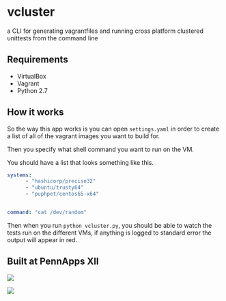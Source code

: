 # vcluster
a CLI for generating vagrantfiles and running cross platform clustered unittests from the command line

## Requirements
- VirtualBox
- Vagrant
- Python 2.7

## How it works
So the way this app works is you can open `settings.yaml` in order to create a list of all of the vagrant images you want to build for. 

Then you specify what shell command you want to run on the VM. 

You should have a list that looks something like this.

```yaml
systems:
      - "hashicorp/precise32"
      - "ubuntu/trusty64"
      - "puphpet/centos65-x64"


command: "cat /dev/random"
```

Then when you run `python vcluster.py`, you should be able to watch the tests run on the different VMs, if anything is logged to standard error the output will appear in red. 


## Built at PennApps XII

![](http://2014s.pennapps.com/build/images/logo/dark1.png)

![](https://mlh.io/brand-assets/logo-grayscale/mlh-logo-grayscale-small.png)
